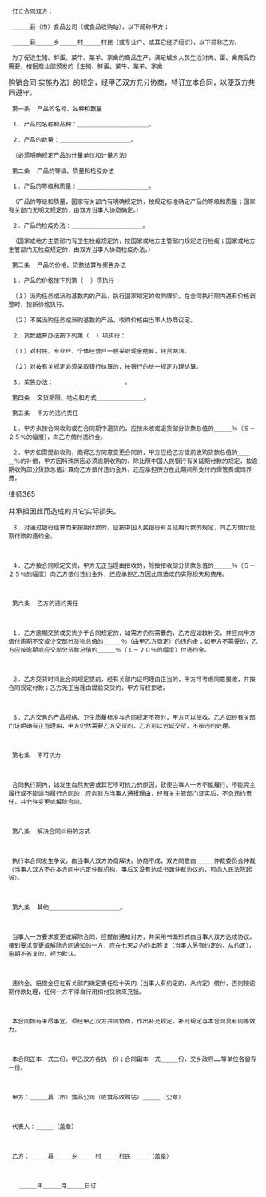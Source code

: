 
 
 
     订立合同双方：
 
     ＿＿＿县（市）食品公司（或食品收购站），以下简称甲方；
 
     ＿＿＿县＿＿＿乡＿＿＿村＿＿＿村民（或专业户、或其它经济组织），以下简称乙方。
 
     为了促进生猪、鲜蛋、菜牛、菜羊、家禽的商品生产，满足城乡人民生活对肉、蛋、禽商品的需要，根据商业部颁发的《生猪、鲜蛋、菜牛、菜羊、家禽
购销合同
实施办法》的规定，经甲乙双方充分协商，特订立本合同，以便双方共同遵守。
 
     第一条  产品的名称、品种和数量
 
     １．产品的名称和品种：＿＿＿＿＿＿＿＿＿＿＿＿。
 
     ２．产品的数量：＿＿＿＿＿＿＿＿＿＿＿＿。
 
     （必须明确规定产品的计量单位和计量方法）
 
     第二条  产品的等级、质量和检疫办法
 
     １．产品的等级和质量：＿＿＿＿＿＿＿＿＿＿＿＿。
 
     （产品的等级和质量，国家有关部门有明确规定的，按规定标准确定产品的等级和质量；国家有关部门无明文规定的，由双方当事人协商确定。）
 
     ２．产品的检疫办法：＿＿＿＿＿＿＿＿＿＿＿＿。
 
     （国家或地方主管部门有卫生检疫规定的，按国家或地方主管部门规定进行检疫；国家或地方主管部门无检疫规定的，由双方当事人协商检疫办法。）
 
     第三条  产品的价格、货款结算与奖售办法
 
     １．产品的价格按下列第（  ）项执行：
 
     （１）派购任务或派购基数内的产品，执行国家规定的收购牌价。在合同执行期内遇有价格调整时，按新价格执行。
 
     （２）不属派购任务或派购基数的产品，收购价格由当事人协商议定。
 
     ２．货款结算办法按下列第（  ）项执行：
 
     （１）对村民、专业户、个体经营户一般采取现金结算，钱货两清。
 
     （２）对按有关规定必须采取银行结算的，按银行的统一规定办理结算。
 
     ３．奖售办法：＿＿＿＿＿＿＿＿＿＿＿＿。
 
     第四条  交货期限、地点和方式＿＿＿＿＿＿＿＿。
 
     第五条  甲方的违约责任
 
     １．甲方未按合同收购或在合同期中退货的，应按未收或退货部分货款总值的＿＿＿％（５－２５％的幅度），向乙方偿付违约金。
 
     ２．甲方如需提前收购，商得乙方同意变更合同的，甲方应给乙方提前收购货款总值的＿＿＿％的补偿，甲方因特殊原因必须逾期收购的，除比照中国人民银行有关延期付款的规定，按逾期收购部分货款总值计算向乙方偿付违约金外，还应承担供方在此期间所支付的保管费或饲养费，
 




 
律师365






 并承担因此而造成的其它实际损失。

 

     ３．对通过银行结算而未按期付款的，应按中国人民银行有关延期付款的规定，向乙方偿付延期付款的违约金。

 

     ４．乙方按合同规定交货，甲方无正当理由拒收的，除按拒收部分货款总值的＿＿＿％（５－２５％的幅度）向乙方偿付违约金外，还应承担乙方因此而造成的实际损失和费用。

 

     第六条  乙方的违约责任

 

     １．乙方逾期交货或交货少于合同规定的，如需方仍然需要的，乙方应如数补交，并应向甲方偿付逾期不交或少交部分货物总值的＿＿＿％（由甲乙方商定）的违约金；如甲方不需要的，乙方应按逾期或应交部分货款总值的＿＿＿％（１－２０％的幅度）付违约金。

 

     ２．乙方交货时间比合同规定提前，经有关部门证明理由正当的，甲方可考虑同意接收，并按合同规定付款；乙方无正当理由提前交货的，甲方有权拒收。

 

     ３．乙方交售的产品规格、卫生质量标准与合同规定不符时，甲方可以拒收。乙方如经有关部门证明确有正当理由，甲方仍然需要乙方交货的，乙方可以迟延交货，不按违约处理。

 

     第七条  不可抗力

 

     合同执行期内，如发生自然灾害或其它不可抗力的原因，致使当事人一方不能履行、不能完全履行或不能适当履行合同的，应向对方当事人通报理由，经有关主管部门证实后，不负违约责任，并允许变更或解除合同。

 

     第八条  解决合同纠纷的方式

 

     执行本合同发生争议，由当事人双方协商解决。协商不成，双方同意由＿＿＿仲裁委员会仲裁（当事人双方不在本合同中约定仲裁机构，事后又没有达成书面仲裁协议的，可向人民法院起诉）。

 

     第九条  其他＿＿＿＿＿＿＿＿＿＿＿＿。

 

     当事人一方要求变更或解除合同，应提前通知对方，并采用书面形式由当事人双方达成协议。接到要求变更或解除合同通知的一方，应在七天之内作出答复（当事人另有约定的，从约定），逾期不答复的，视为默认。

 

     违约金、赔偿金应在有关部门确定责任后十天内（当事人有约定的，从约定）偿付，否则按逾期付款处理，任何一方不得自行用扣付货款来充抵。

 

     本合同如有未尽事宜，须经甲乙双方共同协商，作出补充规定，补充规定与本合同具有同等效力。

 

     本合同正本一式二份，甲乙双方各执一份；合同副本一式＿＿＿份，交乡政府……等单位各留存一份。

 

     甲方：＿＿＿县（市）食品公司（或食品收购站）＿＿＿（公章）

 

     代表人：＿＿＿（盖章）

 

     乙方：＿＿＿县＿＿＿乡＿＿＿村＿＿＿村民＿＿＿（盖章）

 

       ＿＿＿年＿＿＿月＿＿＿日订

 

   

 


 

 
 
 
 
 
  


  
 

  


  


  
 
 
 
 

